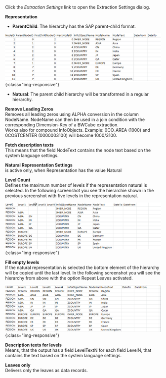 Click the *Extraction Settings* link to open the Extraction Settings dialog.

**Representation** 

- **ParentChild**: The hierarchy has the SAP parent-child format.

![Hierarchies-Parent-Child](/img/content/Hierarchies-Parent-Child.png){:class="img-responsive"}

- **Natural**: The parent child hierarchy will be transformed in a regular hierarchy.

**Remove Leading Zeros**<br>
Removes all leading zeros using ALPHA conversion in the column NodeName. NodeName can then be used in a join condition with the corresponding Dimension-Key of a BWCube extraction.<br>
Works also for compound InfoObjects. Example: 0CO_AREA (1000) and 0COSTCENTER (0000003100) will become 1000/3100.

**Fetch description texts**<br>
This means that the field NodeText contains the node text based on the system language settings. 

**Natural Representation Settings**<br>
is active only, when Representation has the value Natural

**Level Count** <br>
Defines the maximum number of levels if the representation natural is selected. In the following screenshot you see the hierarchie shown in the previous screenshot with five levels in the representation natural.

![Hierarchy-Parent-Child-Natural](/img/content/Hierarchy-Parent-Child-Natural.png){:class="img-responsive"}

**Fill empty levels**  <br>
If the natural representation is selected the bottom element of the hierarchy will be copied until the last level. In the following screenshot you will see the hierarchy from above with the option Repeat Leaves activated.


![Hierarchy-Parent-Child-Repeat](/img/content/Hierarchy-Parent-Child-Repeat.png){:class="img-responsive"}

**Description texts for levels**<br>
Means, that the output has a field LevelTextN for each field LevelN, that contains the text based on the system language settings.

**Leaves only**<br>
Delivers only the leaves as data records.